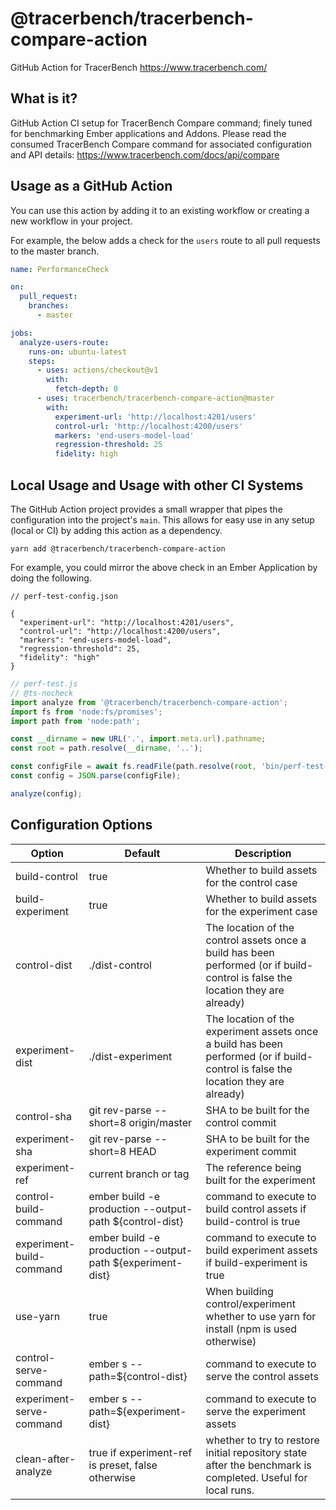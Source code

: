 # @tracerbench/tracerbench-compare-action

GitHub Action for TracerBench https://www.tracerbench.com/

## What is it?

GitHub Action CI setup for TracerBench Compare command; finely tuned for benchmarking Ember applications and Addons. Please read the consumed TracerBench Compare command for associated configuration and API details: https://www.tracerbench.com/docs/api/compare

## Usage as a GitHub Action

You can use this action by adding it to an existing workflow
 or creating a new workflow in your project.

For example, the below adds a check for the `users` route to all
 pull requests to the master branch.

```yml
name: PerformanceCheck

on:
  pull_request:
    branches:
      - master

jobs:
  analyze-users-route:
    runs-on: ubuntu-latest
    steps:
      - uses: actions/checkout@v1
        with:
          fetch-depth: 0
      - uses: tracerbench/tracerbench-compare-action@master
        with:
          experiment-url: 'http://localhost:4201/users'
          control-url: 'http://localhost:4200/users'
          markers: 'end-users-model-load'
          regression-threshold: 25
          fidelity: high
```

## Local Usage and Usage with other CI Systems

The GitHub Action project provides a small wrapper that pipes
 the configuration into the project's `main`. This allows for easy use in any 
 setup (local or CI) by adding this action as a dependency.

 ```cli
 yarn add @tracerbench/tracerbench-compare-action
 ```

For example, you could mirror the above check in an Ember Application by doing the following.

```jsonc
// perf-test-config.json

{
  "experiment-url": "http://localhost:4201/users",
  "control-url": "http://localhost:4200/users",
  "markers": "end-users-model-load",
  "regression-threshold": 25,
  "fidelity": "high"
}
```

```js
// perf-test.js
// @ts-nocheck
import analyze from '@tracerbench/tracerbench-compare-action';
import fs from 'node:fs/promises';
import path from 'node:path';

const __dirname = new URL('.', import.meta.url).pathname;
const root = path.resolve(__dirname, '..');

const configFile = await fs.readFile(path.resolve(root, 'bin/perf-test-config.json'));
const config = JSON.parse(configFile);

analyze(config);
```

## Configuration Options

| Option | Default | Description |
| ------ | ------- | ----------- |
| build-control | true | Whether to build assets for the control case |
| build-experiment | true | Whether to build assets for the experiment case |
| control-dist | ./dist-control | The location of the control assets once a build has been performed (or if build-control is false the location they are already) |
| experiment-dist | ./dist-experiment | The location of the experiment assets once a build has been performed (or if build-control is false the location they are already) |
| control-sha | git rev-parse --short=8 origin/master | SHA to be built for the control commit |
| experiment-sha | git rev-parse --short=8 HEAD | SHA to be built for the experiment commit |
| experiment-ref | current branch or tag | The reference being built for the experiment |
| control-build-command | ember build -e production --output-path ${control-dist} | command to execute to build control assets if build-control is true
| experiment-build-command | ember build -e production --output-path ${experiment-dist} | command to execute to build experiment assets if build-experiment is true
| use-yarn | true | When building control/experiment whether to use yarn for install (npm is used otherwise) |
| control-serve-command | ember s --path=${control-dist} | command to execute to serve the control assets |
| experiment-serve-command | ember s --path=${experiment-dist} | command to execute to serve the experiment assets |
| clean-after-analyze | true if experiment-ref is preset, false otherwise | whether to try to restore initial repository state after the benchmark is completed. Useful for local runs. |
